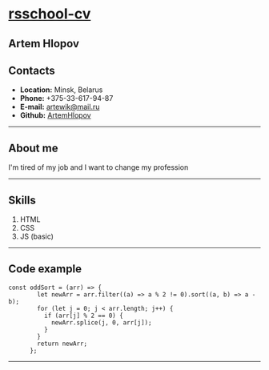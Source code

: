 # [rsschool-cv](https://artemhlopov.github.io/rsschool-cv/cv)

## Artem Hlopov

## Contacts

- **Location:** Minsk, Belarus
- **Phone:** +375-33-617-94-87
- **E-mail:** artewik@mail.ru
- **Github:** [ArtemHlopov](https://github.com/ArtemHlopov)

---

## About me

I'm tired of my job and I want to change my profession

---

## Skills

1. HTML
2. CSS
3. JS (basic)

---

## Code example

```
const oddSort = (arr) => {
        let newArr = arr.filter((a) => a % 2 != 0).sort((a, b) => a - b);
        for (let j = 0; j < arr.length; j++) {
          if (arr[j] % 2 == 0) {
            newArr.splice(j, 0, arr[j]);
          }
        }
        return newArr;
      };
```

---
